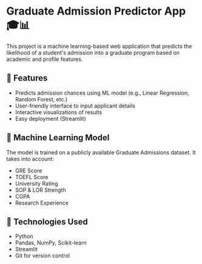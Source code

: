 # Graduate Admission Predictor App 🎓📊

This project is a machine learning-based web application that predicts the likelihood of a student's admission into a graduate program based on academic and profile features.

## 🚀 Features

- Predicts admission chances using ML model (e.g., Linear Regression, Random Forest, etc.)
- User-friendly interface to input applicant details
- Interactive visualizations of results
- Easy deployment (Streamlit)

## 🧠 Machine Learning Model

The model is trained on a publicly available Graduate Admissions dataset. It takes into account:

- GRE Score  
- TOEFL Score  
- University Rating  
- SOP & LOR Strength  
- CGPA  
- Research Experience  

## 🔧 Technologies Used

- Python  
- Pandas, NumPy, Scikit-learn  
- Streamlit 
- Git for version control  
